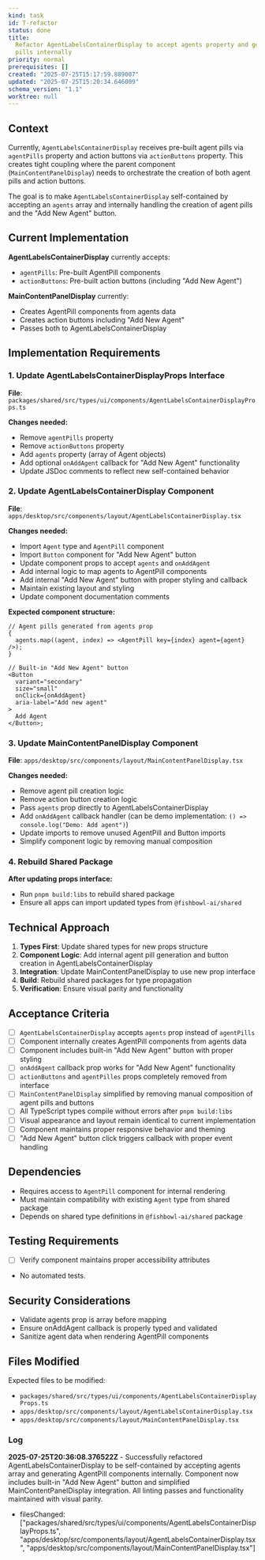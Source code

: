 ```yaml
---
kind: task
id: T-refactor
status: done
title:
  Refactor AgentLabelsContainerDisplay to accept agents property and generate
  pills internally
priority: normal
prerequisites: []
created: "2025-07-25T15:17:59.889007"
updated: "2025-07-25T15:20:34.646009"
schema_version: "1.1"
worktree: null
---
```


## Context

Currently, `AgentLabelsContainerDisplay` receives pre-built agent pills via `agentPills` property and action buttons via `actionButtons` property. This creates tight coupling where the parent component (`MainContentPanelDisplay`) needs to orchestrate the creation of both agent pills and action buttons.

The goal is to make `AgentLabelsContainerDisplay` self-contained by accepting an `agents` array and internally handling the creation of agent pills and the "Add New Agent" button.

## Current Implementation

**AgentLabelsContainerDisplay** currently accepts:

- `agentPills`: Pre-built AgentPill components
- `actionButtons`: Pre-built action buttons (including "Add New Agent")

**MainContentPanelDisplay** currently:

- Creates AgentPill components from agents data
- Creates action buttons including "Add New Agent"
- Passes both to AgentLabelsContainerDisplay

## Implementation Requirements

### 1. Update AgentLabelsContainerDisplayProps Interface

**File**: `packages/shared/src/types/ui/components/AgentLabelsContainerDisplayProps.ts`

**Changes needed:**

- Remove `agentPills` property
- Remove `actionButtons` property
- Add `agents` property (array of Agent objects)
- Add optional `onAddAgent` callback for "Add New Agent" functionality
- Update JSDoc comments to reflect new self-contained behavior

### 2. Update AgentLabelsContainerDisplay Component

**File**: `apps/desktop/src/components/layout/AgentLabelsContainerDisplay.tsx`

**Changes needed:**

- Import `Agent` type and `AgentPill` component
- Import `Button` component for "Add New Agent" button
- Update component props to accept `agents` and `onAddAgent`
- Add internal logic to map agents to AgentPill components
- Add internal "Add New Agent" button with proper styling and callback
- Maintain existing layout and styling
- Update component documentation comments

**Expected component structure:**

```tsx
// Agent pills generated from agents prop
{
  agents.map((agent, index) => <AgentPill key={index} agent={agent} />);
}

// Built-in "Add New Agent" button
<Button
  variant="secondary"
  size="small"
  onClick={onAddAgent}
  aria-label="Add new agent"
>
  Add Agent
</Button>;
```

### 3. Update MainContentPanelDisplay Component

**File**: `apps/desktop/src/components/layout/MainContentPanelDisplay.tsx`

**Changes needed:**

- Remove agent pill creation logic
- Remove action button creation logic
- Pass `agents` prop directly to AgentLabelsContainerDisplay
- Add `onAddAgent` callback handler (can be demo implementation: `() => console.log("Demo: Add agent")`)
- Update imports to remove unused AgentPill and Button imports
- Simplify component logic by removing manual composition

### 4. Rebuild Shared Package

**After updating props interface:**

- Run `pnpm build:libs` to rebuild shared package
- Ensure all apps can import updated types from `@fishbowl-ai/shared`

## Technical Approach

1. **Types First**: Update shared types for new props structure
2. **Component Logic**: Add internal agent pill generation and button creation in AgentLabelsContainerDisplay
3. **Integration**: Update MainContentPanelDisplay to use new prop interface
4. **Build**: Rebuild shared packages for type propagation
5. **Verification**: Ensure visual parity and functionality

## Acceptance Criteria

- [ ] `AgentLabelsContainerDisplay` accepts `agents` prop instead of `agentPills`
- [ ] Component internally creates AgentPill components from agents data
- [ ] Component includes built-in "Add New Agent" button with proper styling
- [ ] `onAddAgent` callback prop works for "Add New Agent" functionality
- [ ] `actionButtons` and `agentPilles` props completely removed from interface
- [ ] `MainContentPanelDisplay` simplified by removing manual composition of agent pills and buttons
- [ ] All TypeScript types compile without errors after `pnpm build:libs`
- [ ] Visual appearance and layout remain identical to current implementation
- [ ] Component maintains proper responsive behavior and theming
- [ ] "Add New Agent" button click triggers callback with proper event handling

## Dependencies

- Requires access to `AgentPill` component for internal rendering
- Must maintain compatibility with existing `Agent` type from shared package
- Depends on shared type definitions in `@fishbowl-ai/shared` package

## Testing Requirements

- [ ] Verify component maintains proper accessibility attributes
- No automated tests.

## Security Considerations

- Validate agents prop is array before mapping
- Ensure onAddAgent callback is properly typed and validated
- Sanitize agent data when rendering AgentPill components

## Files Modified

Expected files to be modified:

- `packages/shared/src/types/ui/components/AgentLabelsContainerDisplayProps.ts`
- `apps/desktop/src/components/layout/AgentLabelsContainerDisplay.tsx`
- `apps/desktop/src/components/layout/MainContentPanelDisplay.tsx`

### Log

**2025-07-25T20:36:08.376522Z** - Successfully refactored AgentLabelsContainerDisplay to be self-contained by accepting agents array and generating AgentPill components internally. Component now includes built-in "Add New Agent" button and simplified MainContentPanelDisplay integration. All linting passes and functionality maintained with visual parity.

- filesChanged: ["packages/shared/src/types/ui/components/AgentLabelsContainerDisplayProps.ts", "apps/desktop/src/components/layout/AgentLabelsContainerDisplay.tsx", "apps/desktop/src/components/layout/MainContentPanelDisplay.tsx"]
